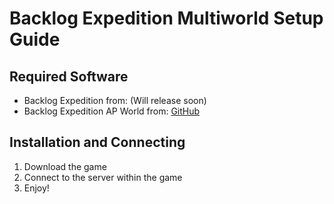 # Backlog Expedition Multiworld Setup Guide

## Required Software

- Backlog Expedition from: (Will release soon)
- Backlog Expedition AP World from: [GitHub](https://github.com/Nikkilites/Archipelago-BacklogExpedition-APWorld/releases/tag/v1.0.0)

## Installation and Connecting

1. Download the game
2. Connect to the server within the game
3. Enjoy!

